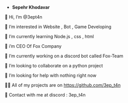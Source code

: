 * __Sepehr Khodavar__



👋 Hi, I’m @3ept4n
 
👀 I’m interested in Website , Bot , Game Developing

🌱 I’m currently learning Node.js , css , html

🧨 i’m CEO Of Fox Company

🔭 I’m currently working on a discord bot called Fox-Team

👯 I’m looking to collaborate on a python project

🤝 I’m looking for help with nothing right now

👨‍💻 All of my projects are on https://github.com/3ep_t4n

📄 Contact with me at discord : 3ep_t4n
